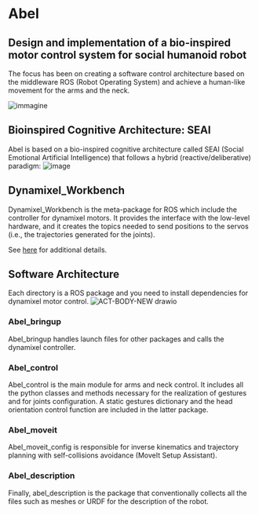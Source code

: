 # Abel
## Design and implementation of a bio-inspired motor control system for social humanoid robot

The focus has been on creating a software control architecture based on the middleware ROS (Robot Operating System) and achieve a human-like movement for the arms and the neck.

![immagine](https://user-images.githubusercontent.com/36999962/156939619-47e46bb2-c957-4bee-82b8-63a6713d4c47.png)

## Bioinspired Cognitive Architecture: SEAI
Abel is based on a bio-inspired cognitive architecture called SEAI (Social Emotional Artificial Intelligence) that follows a hybrid (reactive/deliberative) paradigm:
![image](https://user-images.githubusercontent.com/36999962/164400467-7a6b26fe-b094-494a-a93f-ec0d6b12b9dc.png)

## Dynamixel_Workbench
Dynamixel_Workbench is the meta-package for ROS which include the controller for dynamixel motors. It provides the interface with the low-level hardware, and it creates the topics needed to send positions to the servos (i.e., the trajectories generated for the joints).

See [here](http://wiki.ros.org/dynamixel_workbench_controllers) for additional details.

## Software Architecture
Each directory is a ROS package and you need to install dependencies for dynamixel motor control.
![ACT-BODY-NEW drawio](https://user-images.githubusercontent.com/36999962/164402666-9f74fe73-1312-450f-8bf4-4b5fc9c89621.png)


### Abel_bringup
Abel_bringup handles launch files for other packages and calls the dynamixel controller.

### Abel_control
Abel_control is the main module for arms and neck control. It includes all the python classes and methods necessary for the realization of gestures and  for joints configuration. A static gestures dictionary and the head orientation control function are included in the latter package.

### Abel_moveit
Abel_moveit_config is responsible for inverse kinematics and trajectory planning with self-collisions avoidance (MoveIt Setup Assistant).

### Abel_description
Finally, abel_description is the package that conventionally collects all the files such as meshes or URDF for the description of the robot.





